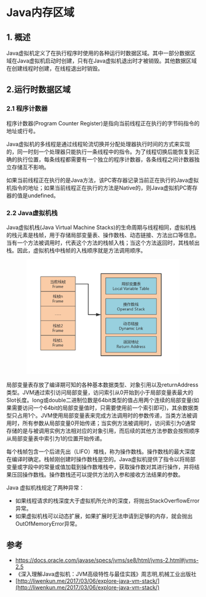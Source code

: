 
# Java内存区域

## 1. 概述

Java虚拟机定义了在执行程序时使用的各种运行时数据区域。其中一部分数据区域在Java虚拟机启动时创建，只有在Java虚拟机退出时才被销毁。其他数据区域在创建线程时创建，在线程退出时销毁。

## 2.运行时数据区域

### 2.1 程序计数器

程序计数器(Program Counter Register)是指向当前线程正在执行的字节码指令的地址或行号。

Java虚拟机的多线程是通过线程轮流切换并分配处理器执行时间的方式来实现的，同一时刻一个处理器只能执行一条线程中的指令。为了线程切换后能恢复到正确的执行位置，每条线程都需要有一个独立的程序计数器，各条线程之间计数器独立存储互不影响。

如果当前线程正在执行的是Java方法，该PC寄存器记录当前正在执行的Java虚拟机指令的地址；如果当前线程正在执行的方法是Native的，则Java虚拟机PC寄存器的值是undefined。

### 2.2 Java虚拟机栈

Java虚拟机栈(Java Virtual Machine Stacks)的生命周期与线程相同，虚拟机栈的栈元素是栈帧，用于存储局部变量表、操作数栈、动态链接、方法出口等信息。当有一个方法被调用时，代表这个方法的栈帧入栈；当这个方法返回时，其栈帧出栈。因此，虚拟机栈中栈帧的入栈顺序就是方法调用顺序。

<div align="center"> <img src="/docs/pics/jvm_runtimeData_frame.png" width="400px"> </div>

局部变量表存放了编译期可知的各种基本数据类型、对象引用以及returnAddress类型。JVM通过索引访问局部变量，访问索引从0开始到小于局部变量表最大的Slot长度。long或double二进制位数是64bit类型的值占用两个连续的局部变量(如果需要访问一个64bit的局部变量值时，只需要使用前一个索引即可)，其余数据类型只占用1个。JVM使用局部变量表来完成方法调用时的参数传递，当类方法被调用时，所有参数从局部变量0开始传递；当实例方法被调用时，访问索引为0通常存储的是与被调用实例方法相对应的对象引用，而后续的其他方法参数会按照顺序从局部变量表中索引为1的位置开始传递。

每个栈帧包含一个后进先出（LIFO）堆栈，称为操作数栈。操作数栈的最大深度在编译时确定。栈帧刚创建时操作数栈是空的。Java虚拟机提供了指令以将局部变量或字段中的常量或值加载到操作数堆栈中，获取操作数对其进行操作，并将结果压回操作数栈。操作数栈还可以提供方法的入参和接收方法结果的参数。

Java 虚拟机栈规定了两种异常：

- 如果线程请求的栈深度大于虚拟机所允许的深度，将抛出StackOverflowError异常。
- 如果虚拟机栈可以动态扩展，如果扩展时无法申请到足够的内存，就会抛出OutOfMemoryError异常。


## 参考

- <https://docs.oracle.com/javase/specs/jvms/se8/html/jvms-2.html#jvms-2.5>
- 《深入理解Java虚拟机：JVM高级特性与最佳实践》周志明,机械工业出版社
- [http://liwenkun.me/2017/03/06/explore-java-vm-stack/](http://liwenkun.me/2017/03/06/explore-java-vm-stack/)

